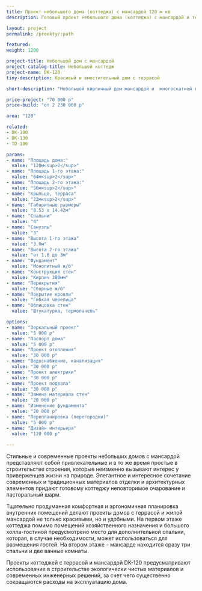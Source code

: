 ```yaml
---
title: Проект небольшого дома (коттеджа) с мансардой 120 м кв
description: Готовый проект небольшого дома (коттеджа) с мансардой и террасой, из кирпича, газобетона или пеноблоков. Площадь&#58; 120 м.кв.

layout: project
permalink: /proekty/:path

featured:
weight: 1200

project-title: Небольшой дом с мансардой
project-catalog-title: Небольшой коттедж
project-name: DK-120
tiny-description: Красивый и вместительный дом с террасой

short-description: "Небольшой кирпичный дом мансардой и  многоскатной крышей это долговечное и прочное жилье. Крыльцо на входе украшают плоские резные балясины из дерева. Окна оформлены декоративными элементами и кашпо для цветов. Из просторной гостиной вы попадаете на застекленную террасу, которая может иметь отопление и вентиляцию, что сделает ее комфортной как жарким летом, так и холодной зимой."

price-project: "70 000 р"
price-build: "от 2 230 000 р"

area: "120"

related:
- DK-100
- DK-130
- TD-106

params:
- name: "Площадь дома:"
  value: "120м<sup>2</sup>"
- name: "Площадь 1-го этажа:"
  value: "64м<sup>2</sup>"
- name: "Площадь 2-го этажа:"
  value: "56м<sup>2</sup>"
- name: "Крыльцо, терраса"
  value: "22м<sup>2</sup>"
- name: "Габаритные размеры"
  value: "8.53 x 14.42м"
- name: "Спальни"
  value: "4"
- name: "Санузлы"
  value: "3"
- name: "Высота 1-го этажа"
  value: "3.0м"
- name: "Высота 2-го этажа"
  value: "от 1.6 до 3м"
- name: "Фундамент"
  value: "Монолитный ж/б"
- name: "Конструкция стен"
  value: "Кирпич 380мм"
- name: "Перекрытия"
  value: "Сборные ж/б"
- name: "Покрытие кровли"
  value: "Гибкая черепица"
- name: "Облицовка стен"
  value: "Штукатурка, термопанель"

options:
- name: "Зеркальный проект"
  value: "5 000 р"
- name: "Паспорт дома"
  value: "5 000 р"
- name: "Проект отопления"
  value: "30 000 р"
- name: "Водоснабжение, канализация"
  value: "30 000 р"
- name: "Проект электрики"
  value: "30 000 р"
- name: "Проект подвала"
  value: "30 000 р"
- name: "Замена материала стен"
  value: "20 000 р"
- name: "Изменение фундамента"
  value: "20 000 р"
- name: "Перепланировка (перегородки)"
  value: "5 000 р"
- name: "Дизайн интерьера"
  value: "120 000 р"
  
---
```

Стильные и современные проекты небольших домов с мансардой представляют собой привлекательные и в то же время простые в строительстве строения, которые неизменно вызывают интерес у приверженцев жизни на природе. Элегантное и интересное сочетание современных и традиционных материалов отделки и архитектурных элементов придают готовому коттеджу неповторимое очарование и пасторальный шарм.

Тщательно продуманная комфортная и эргономичная планировка внутренних помещений делают проекты домов с террасой и жилой мансардой не только красивыми, но и удобными. На первом этаже коттеджа помимо помещений хозяйственного назначения и большого холла-гостиной предусмотрено место для дополнительной спальни, которая, в случае необходимости, может использоваться для размещения гостей. На втором этаже – мансарде находится сразу три спальни и две ванные комнаты.

Проекты коттеджей с террасой и мансардой DK-120 предусматривают использование в строительстве экологически чистых материалов и современных инженерных решений, за счет чего существенно сокращаются расходы на эксплуатацию дома.